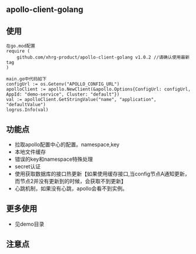 ## apollo-client-golang


## 使用

```golang
在go.mod配置
require (
	github.com/xhrg-product/apollo-client-golang v1.0.2 //请确认使用最新tag
)

main.go中代码如下
configUrl := os.Getenv("APOLLO_CONFIG_URL")
apolloClient := apollo.NewClient(&apollo.Options{ConfigUrl: configUrl, AppId: "demo-service", Cluster: "default"})
val := apolloClient.GetStringValue("name", "application", "defaultValue")
logrus.Info(val)
```

## 功能点

* 拉取apollo配置中心的配置。namespace,key
* 本地文件缓存
* 错误的key和namespace特殊处理
* secret认证
* 使用获取数据库的接口热更新【如果使用缓存接口,当config节点A通知更新，而节点2并没有更新到的时候，会获取不到更新】
* 心跳机制，如果没有心跳，apollo会看不到实例。

## 更多使用

* 见demo目录

## 注意点
 
